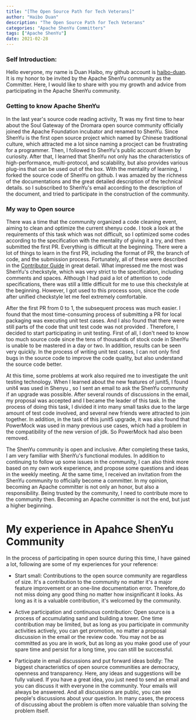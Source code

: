 ```yaml
---
title: "[The Open Source Path for Tech Veterans]"
author: "Haibo Duan"
description: "The Open Source Path for Tech Veterans"
categories: "Apache ShenYu Committers"
tags: ["Apache ShenYu"]
date: 2021-02-28
---
```


### Self Introduction:

Hello everyone, my name is Duan Haibo, my github account is [haibo-duan](https://github.com/haibo-duan). It is my honor to be invited by the Apache ShenYu community as the Committer. Here, I would like to share with you my growth and advice from participating in the Apache ShenYu community.

### Getting to know Apache ShenYu

In the last year's source code reading activity, Tt was my first time to hear about the Soul Gateway of the Dromara open source community officially joined the Apache Foundation incubator and renamed to ShenYu. Since ShenYu is the first open source project which named by Chinese traditional culture, which attracted me a lot since naming a procject can be frustrating for a programmer. Then, I followed to ShenYu's public account driven by curiosity. After that, I learned that ShenYu not only has the characteristics of high-performance, multi-protocol, and scalability, but also provides various plug-ins that can be used out of the box. With the mentality of learning, I forked the source code of ShenYu on github. I was amazed by the richness of the documentations and the great detailed description of the technical details. so I subscribed to ShenYu's email according to the description of the document, and tried to participate in the construction of the community.

### My way to Open source

There was a time that the community organized a code cleaning event, aiming to clean and optimize the current shenyu code. I took a look at the requirements of this task which was not difficult, so I optimized some codes according to the specification with the mentality of giving it a try, and then submitted the first PR. Everything is difficult at the beginning. There were a lot of things to learn in the first PR, including the format of PR, the branch of code, and the submission process. Fortunately, all of these were described in the [Contributor Guide](https://shenyu.apache.org/en/community/contributor)  in great detail. What impressed me the most was ShenYu's checkstyle, which was very strict to the specification, including comments and spaces. Although I had paid a lot of attention to code specifications, there was still a little difficult for me to use this checkstyle at the beginning. However, I got used to this process soon, since the code after unified checkstyle let me feel extremely comfortable.

After the first PR from 0 to 1, the subsequent process was much easier. I found that the most time-consuming process of submitting a PR for local packaging was executing unit test cases. And I also found that there were still parts of the code that unit test code was not provided . Therefore, I decided to start participating in unit testing. First of all, I don't need to know too much source code since the tens of thousands of stock code in ShenYu is unable to be mastered in a day or two. In addition, results can be seen very quickly. In the process of writing unit test cases, I can not only find bugs in the source code to improve the code quality, but also understand the source code better.

At this time, some problems at work also required me to investigate the unit testing technology. When I learned about the new features of junit5, I found unit4 was used in Shenyu , so I sent an email to ask the ShenYu community if an upgrade was possible. After several rounds of discussions in the email, my proposal was accepted and I became the leader of this task. In the process of doing this task, I divided it into many small tasks due to the large amount of test code involved, and several new friends were attracted  to join together. In addition, in the task of this junit5 upgrade, it was also found that PowerMock was used in many previous use cases, which had a problem in the compatibility of the new version of jdk. So PowerMock had also been removed.

The ShenYu community is open and inclusive. After completing these tasks, I am very familiar with ShenYu's functional modules. In addition to continuing to follow up some issues in the community, I can also think more based on my own work experience, and propose some questions and ideas in the weekly meeting. At the same time, I received an invitation from the ShenYu community to officially become a committer. In my opinion, becoming an Apache committer is not only an honor, but also a responsibility. Being trusted by the community, I need to contribute more to the community then. Becoming an Apache committer is not the end, but just a higher beginning.

# My experience in Apahce ShenYu Community

In the process of participating in open source during this time, I have gained a lot, following are some of my experiences for your reference:

- Start small: Contributions to the open source community are regardless of size. It's a contribution to the community no matter it's a major feature improvement or an one-line documentation error. Therefore,do not miss doing any good thing no matter how insignificant it looks. As long as it is a valuable contribution, it's welcomed by the community.

- Active participation and continuous contribution:  Open source is a process of accumulating sand and building a tower. One time contribution may be limited, but as long as you participate in community activities actively, you can get promotion, no matter a proposal discussion in the email or the review code. You may not be as committed as you are in work, but as long as you make good use of your spare time and persist for a long time, you can still be successful.

- Participate in email discussions and put forward ideas boldly: The biggest characteristics of open source communities are democracy, openness and transparency. Here, any ideas and suggestions will be fully valued. If you have a great idea, you just need to send an email and you can discuss it with everyone in the community. Your emails will always be answered. And all discussions are public, you can see people's discussions about your question. In many cases, the process of discussing about the problem is often more valuable than solving the problem itself.
